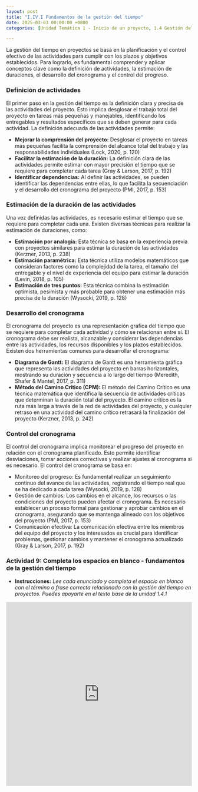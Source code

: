 ```yaml
---
layout: post
title: "I.IV.I Fundamentos de la gestión del tiempo"
date: 2025-03-03 00:00:00 +0800
categories: [Unidad Temática 1 - Inicio de un proyecto, 1.4 Gestión del tiempo]

---
```


La gestión del tiempo en proyectos se basa en la planificación y el control efectivo de las actividades para cumplir con los plazos y objetivos establecidos. Para lograrlo, es fundamental comprender y aplicar conceptos clave como la definición de actividades, la estimación de duraciones, el desarrollo del cronograma y el control del progreso. 

### Definición de actividades
El primer paso en la gestión del tiempo es la definición clara y precisa de las actividades del proyecto. Esto implica desglosar el trabajo total del proyecto en tareas más pequeñas y manejables, identificando los entregables y resultados específicos que se deben generar para cada actividad. La definición adecuada de las actividades permite:

-	**Mejorar la comprensión del proyecto:** Desglosar el proyecto en tareas más pequeñas facilita la comprensión del alcance total del trabajo y las responsabilidades individuales (Lock, 2020, p. 120)
- **Facilitar la estimación de la duración:** La definición clara de las actividades permite estimar con mayor precisión el tiempo que se requiere para completar cada tarea (Gray & Larson, 2017, p. 192)
-	**Identificar dependencias:** Al definir las actividades, se pueden identificar las dependencias entre ellas, lo que facilita la secuenciación y el desarrollo del cronograma del proyecto (PMI, 2017, p. 153)

### Estimación de la duración de las actividades
Una vez definidas las actividades, es necesario estimar el tiempo que se requiere para completar cada una. Existen diversas técnicas para realizar la estimación de duraciones, como:

-	**Estimación por analogía:** Esta técnica se basa en la experiencia previa con proyectos similares para estimar la duración de las actividades (Kerzner, 2013, p. 238)
-	**Estimación paramétrica:** Esta técnica utiliza modelos matemáticos que consideran factores como la complejidad de la tarea, el tamaño del entregable y el nivel de experiencia del equipo para estimar la duración (Levin, 2018, p. 105)
-	**Estimación de tres puntos:** Esta técnica combina la estimación optimista, pesimista y más probable para obtener una estimación más precisa de la duración (Wysocki, 2019, p. 128)

### Desarrollo del cronograma
El cronograma del proyecto es una representación gráfica del tiempo que se requiere para completar cada actividad y cómo se relacionan entre sí. El cronograma debe ser realista, alcanzable y considerar las dependencias entre las actividades, los recursos disponibles y los plazos establecidos. Existen dos herramientas comunes para desarrollar el cronograma:

-	**Diagrama de Gantt:** El diagrama de Gantt es una herramienta gráfica que representa las actividades del proyecto en barras horizontales, mostrando su duración y secuencia a lo largo del tiempo (Meredith, Shafer & Mantel, 2017, p. 311)
-	**Método del Camino Crítico (CPM):** El método del Camino Crítico es una técnica matemática que identifica la secuencia de actividades críticas que determinan la duración total del proyecto. El camino crítico es la ruta más larga a través de la red de actividades del proyecto, y cualquier retraso en una actividad del camino crítico retrasará la finalización del proyecto (Kerzner, 2013, p. 242)

### Control del cronograma
El control del cronograma implica monitorear el progreso del proyecto en relación con el cronograma planificado. Esto permite identificar desviaciones, tomar acciones correctivas y realizar ajustes al cronograma si es necesario. El control del cronograma se basa en:

-	Monitoreo del progreso: Es fundamental realizar un seguimiento continuo del avance de las actividades, registrando el tiempo real que se ha dedicado a cada tarea (Wysocki, 2019, p. 128)
-	Gestión de cambios: Los cambios en el alcance, los recursos o las condiciones del proyecto pueden afectar el cronograma. Es necesario establecer un proceso formal para gestionar y aprobar cambios en el cronograma, asegurando que se mantenga alineado con los objetivos del proyecto (PMI, 2017, p. 153)
-	Comunicación efectiva: La comunicación efectiva entre los miembros del equipo del proyecto y los interesados es crucial para identificar problemas, gestionar cambios y mantener el cronograma actualizado (Gray & Larson, 2017, p. 192)


### Actividad 9: Completa los espacios en blanco - fundamentos de la gestión del tiempo
- **Instrucciones:** _Lee cada enunciado y completa el espacio en blanco con el término o frase correcta relacionado con la gestión del tiempo en proyectos. Puedes apoyarte en el texto base de la unidad 1.4.1_

<iframe src="https://wordwall.net/play/92316/216/655" style="border:0px;width:100%;height:500px" allowfullscreen="true" webkitallowfullscreen="true" mozallowfullscreen="true"></iframe>
